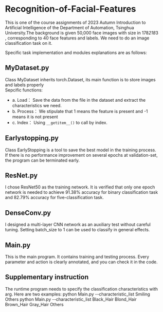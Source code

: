 # Recognition-of-Facial-Features
This is one of the course assignments of 2023 Autumn Introduction to Artificial Intelligence of the Department of Automation, Tsinghua University.The background is given 50,000 face images with size in 178*218*3 , corresponding to 40 face features and labels. We need to do an image classification task on it.
    
Specific task implementation and modules explanations are as follows:  
    
## MyDataset.py
Class MyDataset inherits torch.Dataset, its main function is to store images and labels properly  
Sepcific functions:    
  * a. Load： Save the data from the file in the dataset and extract the characteristics we need.
  * b. Process：  We stipulate that 1 means the feature is present and -1 means it is not present
  * c. Index：  Using `__getitem__()` to call by index.

## Earlystopping.py
Class EarlyStopping is a tool to save the best model in the training process. If there is no performance improvement on several epochs at validation-set, the program can be terminated early.  
  
## ResNet.py
I chose ResNet50 as the training network. It is verified that only one epoch network is needed to achieve 91.38% accuracy for binary classification task and 82.79% accuracy for five-classification task. 

## DenseConv.py
I designed a multi-layer CNN network as an auxiliary test without careful tuning. Setting batch_size to 1 can be used to classify in general effects. 
  
## Main.py
This is the main program. It contains training and testing process. Every parameter and action is clearly annotated, and you can check it in the code.  

## Supplementary instruction
The runtime program needs to specify the classification characteristics with arg. Here are two examples:
python Main.py --characteristic_list Smiling Others
python Main.py --characteristic_list Black_Hair Blond_Hair Brown_Hair Gray_Hair Others
